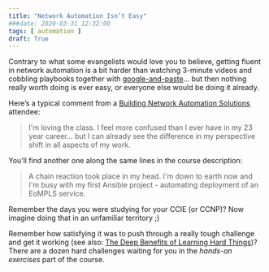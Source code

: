 ```yaml
---
title: "Network Automation Isn’t Easy"
###date: 2020-03-31 12:32:00
tags: [ automation ]
draft: True
---
```

Contrary to what some evangelists would love you to believe, getting fluent in network automation is a bit harder than watching 3-minute videos and cobbling playbooks together with [google-and-paste](https://blog.ipspace.net/2018/03/dunning-kruger-in-it-infrastructure.html)… but then nothing really worth doing is ever easy, or everyone else would be doing it already.

Here’s a typical comment from a [Building Network Automation Solutions](https://www.ipspace.net/Building_Network_Automation_Solutions) attendee:

> I'm loving the class. I feel more confused than I ever have in my 23 year career… but I can already see the difference in my perspective shift in all aspects of my work.

You’ll find another one along the same lines in the course description:

> A chain reaction took place in my head. I'm down to earth now and I'm busy with my first Ansible project - automating deployment of an EoMPLS service.

Remember the days you were studying for your CCIE (or CCNP)? Now imagine doing that in an unfamiliar territory ;)

Remember how satisfying it was to push through a really tough challenge and get it working (see also: [The Deep Benefits of Learning Hard Things](https://www.calnewport.com/blog/2020/03/29/the-deep-benefits-of-learning-hard-things/))? There are a dozen hard challenges waiting for you in the *hands-on exercises* part of the course.
